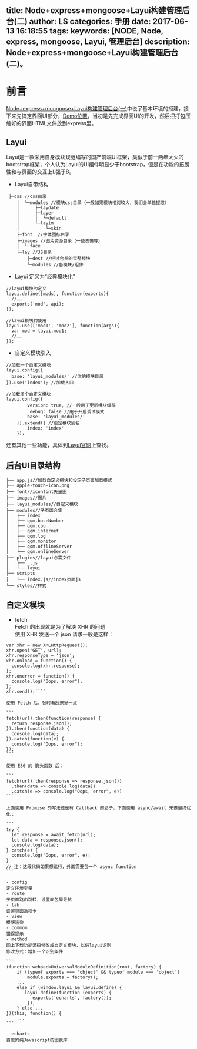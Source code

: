title: Node+express+mongoose+Layui构建管理后台(二)
author: LS
categories: 手册
date: 2017-06-13 16:18:55
tags:
keywords: [NODE, Node, express, mongoose, Layui, 管理后台]
description: Node+express+mongoose+Layui构建管理后台(二)。
---
前言
=========

[Node+express+mongoose+Layui构建管理后台(一)](https://wenlisu.github.io/2017/06/12/Node+express+mongoose+Layui构建简单管理后台一.html#more)中说了基本环境的搭建，接下来先搞定界面UI部分，[Demo位置](https://github.com/wenlisu/SL)，当初是先完成界面UI的开发，然后把打包压缩好的界面HTML文件放到express里。  

## Layui

Layui是一款采用自身模块规范编写的国产前端UI框架，类似于前一两年大火的bootstrap框架，个人认为Layui的UI组件明显少于bootstrap，但是在功能的拓展性和与页面的交互上L强于B。  

- Layui自带结构

```
 ├─css //css目录
    │  └─modules //模块css目录（一般如果模块相对较大，我们会单独提取）
    │      ├─laydate
    │      ├─layer
    │      │  └─default
    │      └─layim
    │          └─skin
    ├─font  //字体图标目录
    ├─images //图片资源目录（一些表情等）
    │  └─face
    └─lay //JS目录
        ├─dest //经过合并的完整模块
        └─modules //各模块/组件
```

- Layui 定义为“经典模块化”

```
//layui模块的定义
layui.define([mods], function(exports){
  //……
  exports('mod', api);
});  
 
//layui模块的使用
layui.use(['mod1', 'mod2'], function(args){
  var mod = layui.mod1;
  //……
});  
```

- 自定义模块引入

```
//加载一个自定义模块
layui.config({
  base: 'layui_modules/' //你的模块目录
}).use('index'); //加载入口

//加载多个自定义模块
layui.config({
        version: true, //一般用于更新模块缓存
         debug: false //用于开启调试模式
        base: 'layui_modules/'
    }).extend({ //设定模块别名
        index: 'index'
    });
```

还有其他一些功能，具体到[Layui官网](http://www.layui.com/)上查找。

## 后台UI目录结构

```
├── app.js//加载自定义模块和设定子页面加载模式
├── apple-touch-icon.png
├── font//iconfont矢量图
├── images//图片
├── layui_modules//自定义模块
├── modules//子页面合集
│   ├── index
│   ├── qqm.baseNumber
│   ├── qqm.cpu
│   ├── qqm.internet
│   ├── qqm.log
│   ├── qqm.monitor
│   ├── qqm.offlineServer
│   └── qqm.onlineServer
├── plugins//layui必需文件
│   ├── _.js
│   └── layui
├── scripts                
│   └── index.js//index页面js
└── styles//样式
```

## 自定义模块
- fetch  
Fetch 的出现就是为了解决 XHR 的问题  
使用 XHR 发送一个 json 请求一般是这样：

````
var xhr = new XMLHttpRequest();  
xhr.open('GET', url);   
xhr.responseType = 'json';  
xhr.onload = function() {
  console.log(xhr.response);
};  
xhr.onerror = function() {
  console.log("Oops, error");
};  
xhr.send();````

使用 Fetch 后，顿时看起来好一点  

```
fetch(url).then(function(response) {
  return response.json();
}).then(function(data) {
  console.log(data);
}).catch(function(e) {
  console.log("Oops, error");
});
```

使用 ES6 的 箭头函数 后：  

```
fetch(url).then(response => response.json())
  .then(data => console.log(data))
  .catch(e => console.log("Oops, error", e))
```

上面使用 Promise 的写法还是有 Callback 的影子，下面使用 async/await 来做最终优化：  

```
try {
  let response = await fetch(url);
  let data = response.json();
  console.log(data);
} catch(e) {
  console.log("Oops, error", e);
}
// 注：这段代码如果想运行，外面需要包一个 async function
```

- config  
定义环境变量  
- route  
子页面路由跳转，设置面包屑导航
- tab  
设置页面选项卡
- view  
模版渲染  
- commom  
错误提示
- method  
网上下载功能源码修改成自定义模块，以供layui识别   
修改方式：增加一个识别条件  

```
(function webpackUniversalModuleDefinition(root, factory) {
    if (typeof exports === 'object' && typeof module === 'object')
        module.exports = factory();
    ...
    else if (window.layui && layui.define) {
       layui.define(function (exports) {
          exports('echarts', factory());
        });
    } else ...
})(this, function() {
	...
```

- echarts  
百度的纯Javascript的图表库